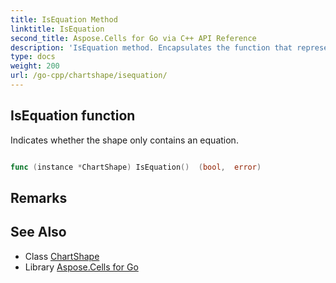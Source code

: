 ```yaml
---
title: IsEquation Method 
linktitle: IsEquation
second_title: Aspose.Cells for Go via C++ API Reference
description: 'IsEquation method. Encapsulates the function that represents isequation in Go.'
type: docs
weight: 200
url: /go-cpp/chartshape/isequation/
---
```


## IsEquation function

Indicates whether the shape only contains an equation.

```go

func (instance *ChartShape) IsEquation()  (bool,  error) 

```

## Remarks


## See Also

* Class [ChartShape](../)
* Library [Aspose.Cells for Go](../../)
